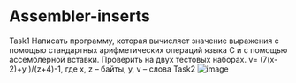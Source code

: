 # Assembler-inserts
Task1
Написать программу, которая вычисляет значение выражения с помощью стандартных арифметических операций языка С и с помощью ассемблерной вставки. Проверить на двух тестовых наборах.
v=  (7(x-2)+y )/(z+4)-1, где x, z – байты, y, v – слова
Task2
![image](https://user-images.githubusercontent.com/79037293/234262229-f31d3cd9-b157-4584-b048-375a00ad008e.png)
